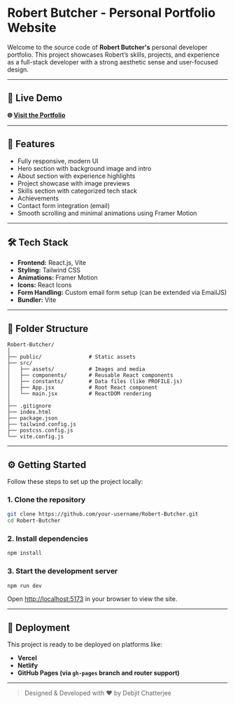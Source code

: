 # Robert Butcher - Personal Portfolio Website

Welcome to the source code of **Robert Butcher's** personal developer portfolio. This project showcases Robert’s skills, projects, and experience as a full-stack developer with a strong aesthetic sense and user-focused design.

---

## 🚀 Live Demo

**🌐 [Visit the Portfolio](https://debjit-chatterjee.vercel.app/)**

---

## 📌 Features

- Fully responsive, modern UI
- Hero section with background image and intro
- About section with experience highlights
- Project showcase with image previews
- Skills section with categorized tech stack
- Achievements 
- Contact form integration (email)
- Smooth scrolling and minimal animations using Framer Motion

---

## 🛠️ Tech Stack

- **Frontend:** React.js, Vite
- **Styling:** Tailwind CSS
- **Animations:** Framer Motion
- **Icons:** React Icons
- **Form Handling:** Custom email form setup (can be extended via EmailJS)
- **Bundler:** Vite

---

## 📁 Folder Structure

```
Robert-Butcher/
│
├── public/               # Static assets
├── src/
│   ├── assets/           # Images and media
│   ├── components/       # Reusable React components
│   ├── constants/        # Data files (like PROFILE.js)
│   ├── App.jsx           # Root React component
│   └── main.jsx          # ReactDOM rendering
│
├── .gitignore
├── index.html
├── package.json
├── tailwind.config.js
├── postcss.config.js
└── vite.config.js
```

---

## ⚙️ Getting Started

Follow these steps to set up the project locally:

### 1. Clone the repository

```bash
git clone https://github.com/your-username/Robert-Butcher.git
cd Robert-Butcher
```

### 2. Install dependencies

```bash
npm install
```

### 3. Start the development server

```bash
npm run dev
```

Open [http://localhost:5173](http://localhost:5173) in your browser to view the site.

---

## 🧾 Deployment

This project is ready to be deployed on platforms like:

- **Vercel**
- **Netlify**
- **GitHub Pages (via `gh-pages` branch and router support)**

---


> Designed & Developed with ❤️ by Debjit Chatterjee
